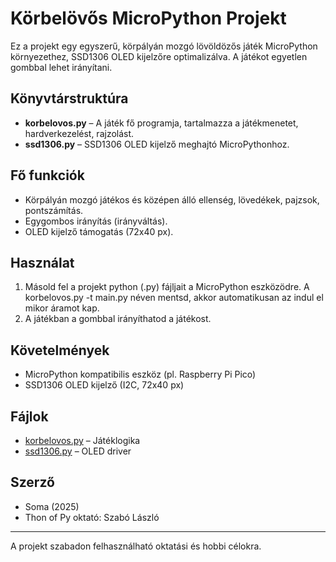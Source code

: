 # Körbelövős MicroPython Projekt

Ez a projekt egy egyszerű, körpályán mozgó lövöldözős játék MicroPython környezethez, SSD1306 OLED kijelzőre optimalizálva. A játékot egyetlen gombbal lehet irányítani. 

## Könyvtárstruktúra

- **korbelovos.py** – A játék fő programja, tartalmazza a játékmenetet, hardverkezelést, rajzolást.
- **ssd1306.py** – SSD1306 OLED kijelző meghajtó MicroPythonhoz.

## Fő funkciók

- Körpályán mozgó játékos és középen álló ellenség, lövedékek, pajzsok, pontszámítás.
- Egygombos irányítás (irányváltás).
- OLED kijelző támogatás (72x40 px).

## Használat

1. Másold fel a projekt python (.py) fájljait a MicroPython eszközödre. A korbelovos.py -t main.py néven mentsd, akkor automatikusan az indul el mikor áramot kap.
2. A játékban a gombbal irányíthatod a játékost.

## Követelmények

- MicroPython kompatibilis eszköz (pl. Raspberry Pi Pico)
- SSD1306 OLED kijelző (I2C, 72x40 px)

## Fájlok

- [korbelovos.py](korbelovos.py) – Játéklogika
- [ssd1306.py](ssd1306.py) – OLED driver

## Szerző

- Soma (2025)
- Thon of Py oktató: Szabó László
---

A projekt szabadon felhasználható oktatási és hobbi célokra.